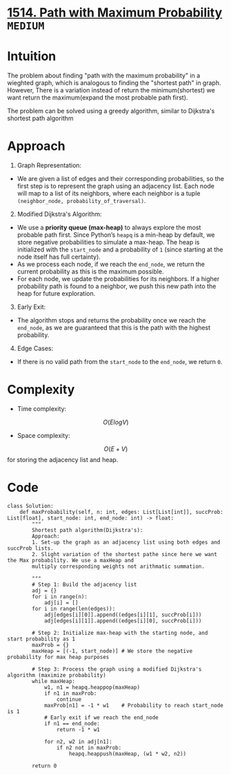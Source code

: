 # [1514. Path with Maximum Probability](https://leetcode.com/problems/path-with-maximum-probability/description/) `MEDIUM`
# Intuition
<!-- Describe your first thoughts on how to solve this problem. -->
The problem about finding "path with the maximum probability" in a wieghted graph, which is analogous to finding the "shortest path" in graph. However, There is a variation instead of return the minimum(shortest) we want return the maximum(expand the most probable path first).

The problem can be solved using a greedy algorithm, similar to Dijkstra's shortest path algorithm

# Approach
<!-- Describe your approach to solving the problem. -->
1. Graph Representation:

- We are given a list of edges and their corresponding probabilities, so the first step is to represent the graph using an adjacency list. Each node will map to a list of its neighbors, where each neighbor is a tuple `(neighbor_node, probability_of_traversal)`.
2. Modified Dijkstra's Algorithm:

- We use a **priority queue (max-heap)** to always explore the most probable path first. Since Python’s `heapq` is a min-heap by default, we store negative probabilities to simulate a max-heap.
The heap is initialized with the `start_node` and a probability of `1` (since starting at the node itself has full certainty).
- As we process each node, if we reach the `end_node`, we return the current probability as this is the maximum possible.
- For each node, we update the probabilities for its neighbors. If a higher probability path is found to a neighbor, we push this new path into the heap for future exploration.
3. Early Exit:

- The algorithm stops and returns the probability once we reach the `end_node`, as we are guaranteed that this is the path with the highest probability.
4. Edge Cases:

- If there is no valid path from the `start_node` to the `end_node`, we return `0`.
# Complexity
- Time complexity:
<!-- Add your time complexity here, e.g. $$O(n)$$ -->
$$O(ElogV)$$
- Space complexity:
<!-- Add your space complexity here, e.g. $$O(n)$$ -->
$$O(E + V)$$ for storing the adjacency list and heap.

# Code
```python3 []
class Solution:
    def maxProbability(self, n: int, edges: List[List[int]], succProb: List[float], start_node: int, end_node: int) -> float:
        """
        Shortest path algorithm(Dijkstra's):
        Approach:
        1. Set-up the graph as an adjacency list using both edges and succProb lists.
        2. Slight variation of the shortest pathe since here we want the Max probability. We use a maxHeap and
        multiply corresponding weights not arithmatic summation.

        """
        # Step 1: Build the adjacency list
        adj = {}
        for i in range(n):
            adj[i] = []
        for i in range(len(edges)):
            adj[edges[i][0]].append((edges[i][1], succProb[i]))
            adj[edges[i][1]].append((edges[i][0], succProb[i]))

        # Step 2: Initialize max-heap with the starting node, and start probability as 1
        maxProb = {}
        maxHeap = [(-1, start_node)] # We store the negative probability for max heap purposes

        # Step 3: Process the graph using a modified Dijkstra's algorithm (maximize probability)
        while maxHeap:
            w1, n1 = heapq.heappop(maxHeap)
            if n1 in maxProb:
                continue
            maxProb[n1] = -1 * w1    # Probability to reach start_node is 1
            # Early exit if we reach the end_node
            if n1 == end_node:
                return -1 * w1

            for n2, w2 in adj[n1]:
                if n2 not in maxProb:
                    heapq.heappush(maxHeap, (w1 * w2, n2))

        return 0
        
```
